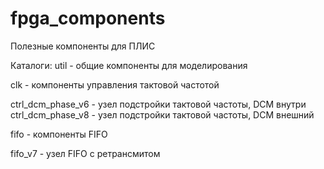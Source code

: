 # fpga_components
Полезные компоненты для ПЛИС


Каталоги:
 util - общие компоненты для моделирования

 clk  - компоненты управления тактовой частотой

  ctrl_dcm_phase_v6 - узел подстройки тактовой частоты, DCM внутри
  ctrl_dcm_phase_v8 - узел подстройки тактовой частоты, DCM внешний

 fifo - компоненты FIFO

  fifo_v7 - узел FIFO с ретрансмитом

 
   
	
	